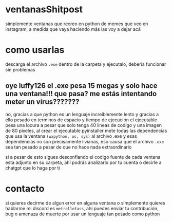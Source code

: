 # ventanasShitpost
simplemente ventanas que recreo en python de memes que veo en instagram, a medida que vaya haciendo más las voy a dejar acá
# como usarlas
descarga el archivo `.exe` dentro de la carpeta y ejecutalo, debería funcionar sin problemas
## oye luffy126 el .exe pesa 15 megas y solo hace una ventana!!! que pasa? me estás intentando meter un virus???????
no, gracias a que python es un lenguaje increíblemente lento y gracias a ello pesado en terminos de espacio y tiempo de ejecución el ejecutable pesa una locura a pesar que solo tenga 40 lineas de codigo y una imagen de 80 pixeles, al crear el ejecutable pyinstaller mete todas las dependencias que usa la ventana `(wxpython, os, sys)` al archivo .exe y esas dependencias no son precisamente livianas, eso causa que el archivo `.exe` sea tan pesado a pesar de que no hace nada extraordinario

si a pesar de esto sigues desconfiando el codigo fuente de cada ventana esta adjunto en su carpeta, ahí podrás analizarlo por tu cuenta o decirle a chatgpt que lo haga por ti
# contacto
si quieres decirme de algun error en alguna ventana o simplemente quieres hablarme mi discord es `metralletass`, ahí puedes enviar tu contribución, bug o amenaza de muerte por usar un lenguaje tan pesado como python
